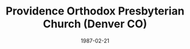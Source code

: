 ---
date: &id001 1987-02-21
end_date: null
location:
  address: 2675 South Downing
  city: Denver
  state: CO
minister:
- end: 2011-01-01
  name: Leonard Coppes
  start: 1987-01-01
  type: Pastor
- end: null
  name: Shawn Mathis
  start: 2006-01-01
  type: Co-Pastor
ministers:
- Leonard Coppes
- Shawn Mathis
name: Providence Orthodox Presbyterian Church
names: null
origination_date: *id001
raw_data: "AR\tDenver\nProvidence Orthodox Presbyterian Church  (February 21, 1987-\
  \ )\nSeventh-day Adventist Church, 2675 South Downing\nPastor: Leonard Coppes, 1987-2011\n\
  Co-Pastor: Shawn Mathis, 2006\n"
received_from: null
states:
- CO
status:
  active: true
  end_date: null
  reason: null
  received_from: null
  withdrawal_to: null
title: Providence Orthodox Presbyterian Church (Denver CO)
year_established:
- 1987

---
